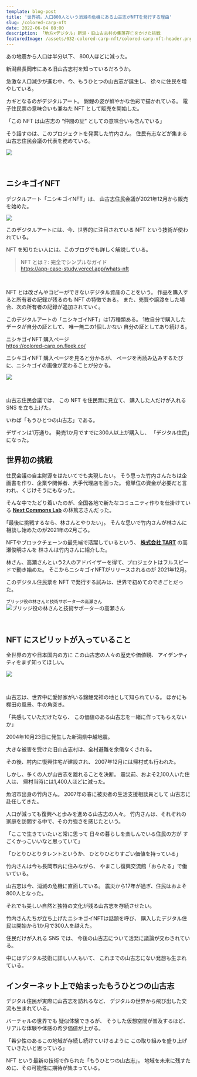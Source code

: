 ```yaml
---
template: blog-post
title: '世界初。人口800人という消滅の危機にある山古志がNFTを発行する理由'
slug: /colored-carp-nft
date: 2022-06-04 08:00
description: 「地方×デジタル」新潟・旧山古志村の集落存亡をかけた挑戦
featuredImage: /assets/032-colored-carp-nft/colored-carp-nft-header.png
---
```


あの地震から人口は半分以下、
800人ほどに減った。

新潟県長岡市にある旧山古志村を知っているだろうか。

急激な人口減少が進む中、今、もうひとつの山古志が誕生し、
徐々に住民を増やしている。

カギとなるのがデジタルアート。
錦鯉の姿が鮮やかな色彩で描かれている。
電子住民票の意味合いも兼ねた NFT として販売を開始した。

「この NFT は山古志の “仲間の証” としての意味合いも含んでいる」

そう話すのは、このプロジェクトを発案した竹内さん。
住民有志などが集まる山古志住民会議の代表を務めている。

![](./assets/032-colored-carp-nft/takeuchi-san.png)

<br />

## ニシキゴイNFT

デジタルアート「ニシキゴイNFT」は、
山古志住民会議が2021年12月から販売を始めた。

![](./assets/032-colored-carp-nft/nishikigoi-nft.jpg)

このデジタルアートには、今、世界的に注目されている NFT という技術が使われている。

NFT を知りたい人には、このブログでも詳しく解説している。

> NFT とは？: 完全でシンプルなガイド  
> https://app-case-study.vercel.app/whats-nft

<br />

NFT とは改ざんやコピーができないデジタル資産のことをいう。
作品を購入すると所有者の記録が残るのも NFT の特徴である。
また、売買や譲渡をした場合、次の所有者の記録が追加されていく。

このデジタルアートの「ニシキゴイNFT」は1万種類ある。
1枚自分で購入したデータが自分の証として、
唯一無二の1個しかない
自分の証としてあり続ける。

ニシキゴイNFT 購入ページ  
https://colored-carp.on.fleek.co/

ニシキゴイNFT 購入ページを見ると分かるが、
ページを再読み込みするたびに、ニシキゴイの画像が変わることが分かる。

![](./assets/032-colored-carp-nft/nishikigoi-reloaded.gif)

<br />

山古志住民会議では、
この NFT を住民票に見立て、
購入した人だけが入れる SNS を立ち上げた。

いわば「もうひとつの山古志」である。

デザインは1万通り。
発売1か月ですでに300人以上が購入し、
「デジタル住民」になった。

## 世界初の挑戦

住民会議の自主財源をはたいてでも実現したい。
そう思った竹内さんたちは企画書を作り、企業や関係者、大手代理店を回った。
億単位の資金が必要だと言われ、くじけそうにもなった。

そんな中でたどり着いたのが、全国各地で新たなコミュニティ作りを仕掛けている 
**[Next Commons Lab](https://nextcommonslab.jp/)** の林篤志さんだった。

｢最後に挑戦するなら、林さんとやりたい｣。
そんな思いで竹内さんが林さんに相談し始めたのが2021年の2月ごろ。

NFTやブロックチェーンの最先端で活躍しているという、
**[株式会社 TART](https://tart.tokyo/)** の高瀬俊明さんを
林さんは竹内さんに紹介した。

林さん、高瀬さんという2人のアドバイザーを得て、プロジェクトはフルスピードで動き始めた。
そこからニシキゴイNFTがリリースされるのが 2021年12月。

このデジタル住民票を NFT で発行する試みは、世界で初めてのできごとだった。

`ブリッジ役の林さんと技術サポーターの高瀬さん`
![ブリッジ役の林さんと技術サポーターの高瀬さん](./assets/032-colored-carp-nft/hayashi-takase.png)

<br />

## NFT にスピリットが入っていること

全世界の方や日本国内の方に
この山古志の人々の歴史や価値観、
アイデンティティをまず知ってほしい。

![](./assets/032-colored-carp-nft/yamakoshi.jpg)

<br />

山古志は、世界中に愛好家がいる錦鯉発祥の地として知られている。
ほかにも棚田の風景、牛の角突き。

「共感していただけたなら、
この価値のある山古志を一緒に作ってもらえないか」

2004年10月23日に発生した新潟県中越地震。

大きな被害を受けた旧山古志村は、全村避難を余儀なくされる。

その後、村内に復興住宅が建設され、
2007年12月には帰村式も行われた。

しかし、多くの人が山古志を離れることを決断。
震災前、およそ2,100人いた住人は、
帰村当時には1,400人ほどに減った。

魚沼市出身の竹内さん。
2007年の春に被災者の生活支援相談員として
山古志に赴任してきた。

人口が減っても復興へと歩みを進める山古志の人々。
竹内さんは、それぞれの家庭を訪問する中で、その力強さを感じたという。

「ここで生きていたいと常に思って
日々の暮らしを楽しんでいる住民の方が
すごくかっこいいなと思っていて」

「ひとりひとりタレントというか、
ひとりひとりすごい価値を持っている」

竹内さんは今も長岡市内に住みながら、
やまこし復興交流館「おらたる」で働いている。

山古志は今、消滅の危機に直面している。
震災から17年が過ぎ、住民はおよそ800人となった。

それでも美しい自然と独特の文化が残る山古志を存続させたい。

竹内さんたちが立ち上げたニシキゴイNFTは話題を呼び、
購入したデジタル住民は開始から1か月で300人を越えた。

住民だけが入れる SNS では、
今後の山古志について活発に議論が交わされている。

中にはデジタル技術に詳しい人もいて、
これまでの山古志にない発想も生まれている。

## インターネット上で始まったもうひとつの山古志

デジタル住民が実際に山古志を訪れるなど、
デジタルの世界から飛び出した交流も生まれている。

バーチャルの世界でも
疑似体験できるが、
そうした仮想空間が普及するほど、
リアルな体験や体感の希少価値が上がる。

「希少性のあるこの地域が存続し続けていけるように
この取り組みを盛り上げていきたいと思っている」

NFT という最新の技術で作られた「もうひとつの山古志」。
地域を未来に残すために、その可能性に期待が集まっている。
